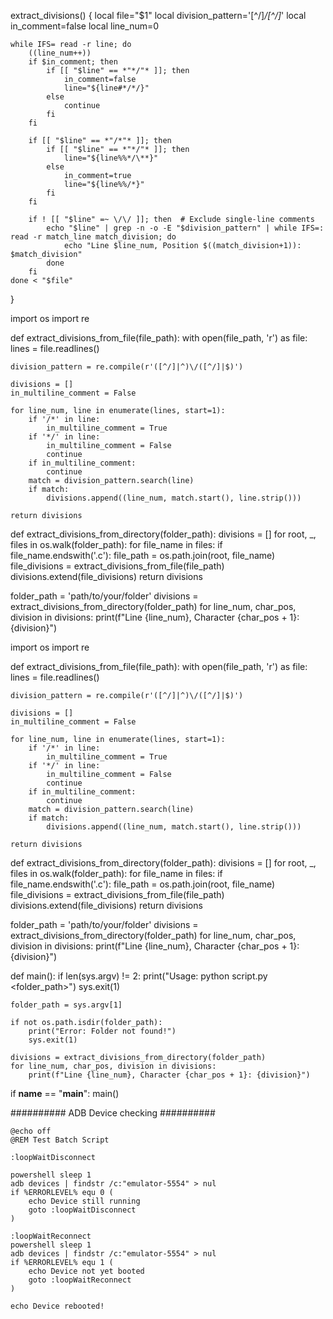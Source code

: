 extract_divisions() {
    local file="$1"
    local division_pattern='[^/]*\/[^/]*'
    local in_comment=false
    local line_num=0

    while IFS= read -r line; do
        ((line_num++))
        if $in_comment; then
            if [[ "$line" == *"*/"* ]]; then
                in_comment=false
                line="${line#*/*/}"
            else
                continue
            fi
        fi

        if [[ "$line" == *"/*"* ]]; then
            if [[ "$line" == *"*/"* ]]; then
                line="${line%%*/\**}"
            else
                in_comment=true
                line="${line%%/*}"
            fi
        fi

        if ! [[ "$line" =~ \/\/ ]]; then  # Exclude single-line comments
            echo "$line" | grep -n -o -E "$division_pattern" | while IFS=: read -r match_line match_division; do
                echo "Line $line_num, Position $((match_division+1)): $match_division"
            done
        fi
    done < "$file"
}


import os
import re

def extract_divisions_from_file(file_path):
    with open(file_path, 'r') as file:
        lines = file.readlines()

    division_pattern = re.compile(r'([^/]|^)\/([^/]|$)')

    divisions = []
    in_multiline_comment = False

    for line_num, line in enumerate(lines, start=1):
        if '/*' in line:
            in_multiline_comment = True
        if '*/' in line:
            in_multiline_comment = False
            continue
        if in_multiline_comment:
            continue
        match = division_pattern.search(line)
        if match:
            divisions.append((line_num, match.start(), line.strip()))

    return divisions

def extract_divisions_from_directory(folder_path):
    divisions = []
    for root, _, files in os.walk(folder_path):
        for file_name in files:
            if file_name.endswith('.c'):
                file_path = os.path.join(root, file_name)
                file_divisions = extract_divisions_from_file(file_path)
                divisions.extend(file_divisions)
    return divisions

folder_path = 'path/to/your/folder'
divisions = extract_divisions_from_directory(folder_path)
for line_num, char_pos, division in divisions:
    print(f"Line {line_num}, Character {char_pos + 1}: {division}")


import os
import re

def extract_divisions_from_file(file_path):
    with open(file_path, 'r') as file:
        lines = file.readlines()

    division_pattern = re.compile(r'([^/]|^)\/([^/]|$)')

    divisions = []
    in_multiline_comment = False

    for line_num, line in enumerate(lines, start=1):
        if '/*' in line:
            in_multiline_comment = True
        if '*/' in line:
            in_multiline_comment = False
            continue
        if in_multiline_comment:
            continue
        match = division_pattern.search(line)
        if match:
            divisions.append((line_num, match.start(), line.strip()))

    return divisions

def extract_divisions_from_directory(folder_path):
    divisions = []
    for root, _, files in os.walk(folder_path):
        for file_name in files:
            if file_name.endswith('.c'):
                file_path = os.path.join(root, file_name)
                file_divisions = extract_divisions_from_file(file_path)
                divisions.extend(file_divisions)
    return divisions

folder_path = 'path/to/your/folder'
divisions = extract_divisions_from_directory(folder_path)
for line_num, char_pos, division in divisions:
    print(f"Line {line_num}, Character {char_pos + 1}: {division}")


def main():
    if len(sys.argv) != 2:
        print("Usage: python script.py <folder_path>")
        sys.exit(1)

    folder_path = sys.argv[1]

    if not os.path.isdir(folder_path):
        print("Error: Folder not found!")
        sys.exit(1)

    divisions = extract_divisions_from_directory(folder_path)
    for line_num, char_pos, division in divisions:
        print(f"Line {line_num}, Character {char_pos + 1}: {division}")

if __name__ == "__main__":
    main()

########## ADB Device checking ##########
```
@echo off
@REM Test Batch Script

:loopWaitDisconnect

powershell sleep 1
adb devices | findstr /c:"emulator-5554" > nul
if %ERRORLEVEL% equ 0 (
    echo Device still running
    goto :loopWaitDisconnect
)

:loopWaitReconnect
powershell sleep 1
adb devices | findstr /c:"emulator-5554" > nul
if %ERRORLEVEL% equ 1 (
    echo Device not yet booted
    goto :loopWaitReconnect
)

echo Device rebooted!
```
